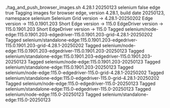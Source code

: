 ./tag_and_push_browser_images.sh 4.28.1 20250123 selenium false edge true
Tagging images for browser edge, version 4.28.1, build date 20250123, namespace selenium
Selenium Grid version -> 4.28.1-20250202
Edge version -> 115.0.1901.203
Short Edge version -> 115.0
EdgeDriver version -> 115.0.1901.203
Short EdgeDriver version -> 115.0
Tagged selenium/node-edge:115.0.1901.203-edgedriver-115.0.1901.203-grid-4.28.1-20250202
Tagged selenium/standalone-edge:115.0.1901.203-edgedriver-115.0.1901.203-grid-4.28.1-20250202
Tagged selenium/node-edge:115.0.1901.203-edgedriver-115.0.1901.203-20250123
Tagged selenium/standalone-edge:115.0.1901.203-edgedriver-115.0.1901.203-20250123
Tagged selenium/node-edge:115.0.1901.203-20250123
Tagged selenium/standalone-edge:115.0.1901.203-20250123
Tagged selenium/node-edge:115.0-edgedriver-115.0-grid-4.28.1-20250202
Tagged selenium/standalone-edge:115.0-edgedriver-115.0-grid-4.28.1-20250202
Tagged selenium/node-edge:115.0-edgedriver-115.0-20250123
Tagged selenium/standalone-edge:115.0-edgedriver-115.0-20250123
Tagged selenium/node-edge:115.0-20250123
Tagged selenium/standalone-edge:115.0-20250123
